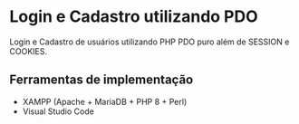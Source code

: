 # Login e Cadastro utilizando PDO
Login e Cadastro de usuários utilizando PHP PDO puro além de SESSION e COOKIES.

## Ferramentas de implementação
- XAMPP (Apache + MariaDB + PHP 8 + Perl)
- Visual Studio Code
